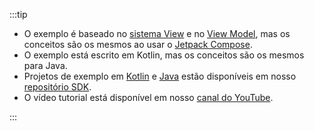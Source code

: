 :::tip

- O exemplo é baseado no [sistema View](https://developer.android.com/reference/android/view/View) e no [View Model](https://developer.android.com/topic/libraries/architecture/viewmodel), mas os conceitos são os mesmos ao usar o [Jetpack Compose](https://developer.android.com/jetpack/compose).
- O exemplo está escrito em Kotlin, mas os conceitos são os mesmos para Java.
- Projetos de exemplo em [Kotlin](https://github.com/logto-io/kotlin/tree/master/android-sample-kotlin) e [Java](https://github.com/logto-io/kotlin/tree/master/android-sample-java) estão disponíveis em nosso [repositório SDK](https://github.com/logto-io/kotlin).
- O vídeo tutorial está disponível em nosso [canal do YouTube](https://youtu.be/_GSiYqTLnak).

:::
